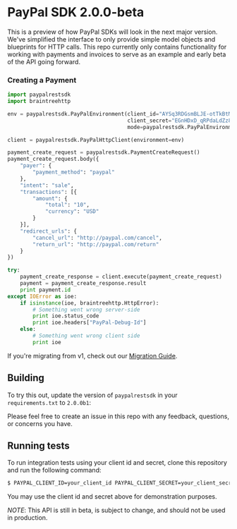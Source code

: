# PayPal SDK 2.0.0-beta

This is a preview of how PayPal SDKs will look in the next major version. We've simplified the interface to only provide
simple model objects and blueprints for HTTP calls. This repo currently only contains functionality for working with payments and invoices
to serve as an example and early beta of the API going forward.

### Creating a Payment

```python
import paypalrestsdk
import braintreehttp

env = paypalrestsdk.PayPalEnvironment(client_id="AYSq3RDGsmBLJE-otTkBtM-jBRd1TCQwFf9RGfwddNXWz0uFU9ztymylOhRS",
                                      client_secret="EGnHDxD_qRPdaLdZz8iCr8N7_MzF-YHPTkjs6NKYQvQSBngp4PTTVWkPZRbL",
                                      mode=paypalrestsdk.PayPalEnvironment.SANDBOX)

client = paypalrestsdk.PayPalHttpClient(environment=env)

payment_create_request = paypalrestsdk.PaymentCreateRequest()
payment_create_request.body({
    "payer": {
        "payment_method": "paypal"
    },
    "intent": "sale",
    "transactions": [{
        "amount": {
            "total": "10",
            "currency": "USD"
        }
    }],
    "redirect_urls": {
        "cancel_url": "http://paypal.com/cancel",
        "return_url": "http://paypal.com/return"
    }
})

try:
    payment_create_response = client.execute(payment_create_request)
    payment = payment_create_response.result
    print payment.id
except IOError as ioe:
    if isinstance(ioe, braintreehttp.HttpError):
        # Something went wrong server-side
        print ioe.status_code
        print ioe.headers["PayPal-Debug-Id"]
    else:
        # Something went wrong client side
        print ioe
```

If you're migrating from v1, check out our [Migration Guide](./docs/Migrating.md).

## Building

To try this out, update the version of `paypalrestsdk` in your `requirements.txt` to `2.0.0b1`:

Please feel free to create an issue in this repo with any feedback, questions, or concerns you have.

## Running tests

To run integration tests using your client id and secret, clone this repository and run the following command:
```sh
$ PAYPAL_CLIENT_ID=your_client_id PAYPAL_CLIENT_SECRET=your_client_secret python -m unittest paypalrestsdk tests
```

You may use the client id and secret above for demonstration purposes.


*NOTE*: This API is still in beta, is subject to change, and should not be used in production.

